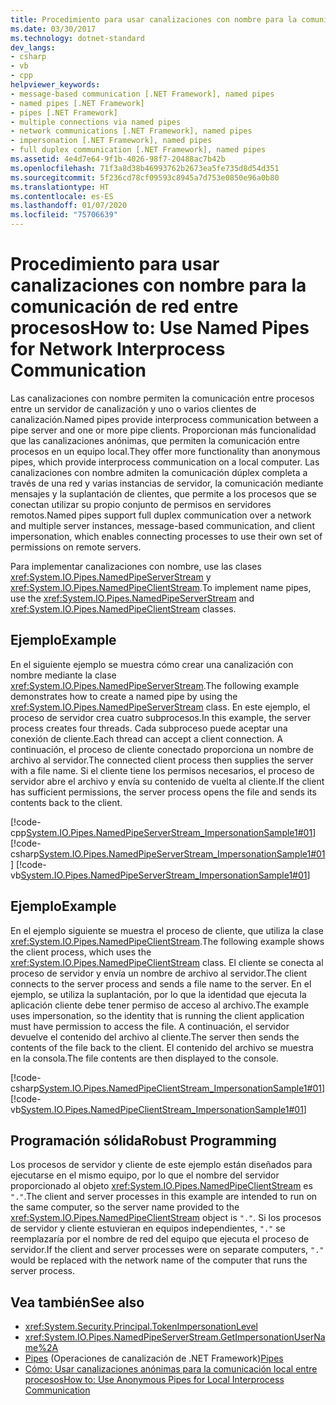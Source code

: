 ```yaml
---
title: Procedimiento para usar canalizaciones con nombre para la comunicación de red entre procesos
ms.date: 03/30/2017
ms.technology: dotnet-standard
dev_langs:
- csharp
- vb
- cpp
helpviewer_keywords:
- message-based communication [.NET Framework], named pipes
- named pipes [.NET Framework]
- pipes [.NET Framework]
- multiple connections via named pipes
- network communications [.NET Framework], named pipes
- impersonation [.NET Framework], named pipes
- full duplex communication [.NET Framework], named pipes
ms.assetid: 4e4d7e64-9f1b-4026-98f7-20488ac7b42b
ms.openlocfilehash: 71f3a8d38b46993762b2673ea5fe735d8d54d351
ms.sourcegitcommit: 5f236cd78cf09593c8945a7d753e0850e96a0b80
ms.translationtype: HT
ms.contentlocale: es-ES
ms.lasthandoff: 01/07/2020
ms.locfileid: "75706639"
---
```

# <a name="how-to-use-named-pipes-for-network-interprocess-communication"></a><span data-ttu-id="07205-102">Procedimiento para usar canalizaciones con nombre para la comunicación de red entre procesos</span><span class="sxs-lookup"><span data-stu-id="07205-102">How to: Use Named Pipes for Network Interprocess Communication</span></span>
<span data-ttu-id="07205-103">Las canalizaciones con nombre permiten la comunicación entre procesos entre un servidor de canalización y uno o varios clientes de canalización.</span><span class="sxs-lookup"><span data-stu-id="07205-103">Named pipes provide interprocess communication between a pipe server and one or more pipe clients.</span></span> <span data-ttu-id="07205-104">Proporcionan más funcionalidad que las canalizaciones anónimas, que permiten la comunicación entre procesos en un equipo local.</span><span class="sxs-lookup"><span data-stu-id="07205-104">They offer more functionality than anonymous pipes, which provide interprocess communication on a local computer.</span></span> <span data-ttu-id="07205-105">Las canalizaciones con nombre admiten la comunicación dúplex completa a través de una red y varias instancias de servidor, la comunicación mediante mensajes y la suplantación de clientes, que permite a los procesos que se conectan utilizar su propio conjunto de permisos en servidores remotos.</span><span class="sxs-lookup"><span data-stu-id="07205-105">Named pipes support full duplex communication over a network and multiple server instances, message-based communication, and client impersonation, which enables connecting processes to use their own set of permissions on remote servers.</span></span>  
  
 <span data-ttu-id="07205-106">Para implementar canalizaciones con nombre, use las clases <xref:System.IO.Pipes.NamedPipeServerStream> y <xref:System.IO.Pipes.NamedPipeClientStream>.</span><span class="sxs-lookup"><span data-stu-id="07205-106">To implement name pipes, use the <xref:System.IO.Pipes.NamedPipeServerStream> and <xref:System.IO.Pipes.NamedPipeClientStream> classes.</span></span>  
  
## <a name="example"></a><span data-ttu-id="07205-107">Ejemplo</span><span class="sxs-lookup"><span data-stu-id="07205-107">Example</span></span>  
 <span data-ttu-id="07205-108">En el siguiente ejemplo se muestra cómo crear una canalización con nombre mediante la clase <xref:System.IO.Pipes.NamedPipeServerStream>.</span><span class="sxs-lookup"><span data-stu-id="07205-108">The following example demonstrates how to create a named pipe by using the <xref:System.IO.Pipes.NamedPipeServerStream> class.</span></span> <span data-ttu-id="07205-109">En este ejemplo, el proceso de servidor crea cuatro subprocesos.</span><span class="sxs-lookup"><span data-stu-id="07205-109">In this example, the server process creates four threads.</span></span> <span data-ttu-id="07205-110">Cada subproceso puede aceptar una conexión de cliente.</span><span class="sxs-lookup"><span data-stu-id="07205-110">Each thread can accept a client connection.</span></span> <span data-ttu-id="07205-111">A continuación, el proceso de cliente conectado proporciona un nombre de archivo al servidor.</span><span class="sxs-lookup"><span data-stu-id="07205-111">The connected client process then supplies the server with a file name.</span></span> <span data-ttu-id="07205-112">Si el cliente tiene los permisos necesarios, el proceso de servidor abre el archivo y envía su contenido de vuelta al cliente.</span><span class="sxs-lookup"><span data-stu-id="07205-112">If the client has sufficient permissions, the server process opens the file and sends its contents back to the client.</span></span>  
  
 [!code-cpp[System.IO.Pipes.NamedPipeServerStream_ImpersonationSample1#01](../../../samples/snippets/cpp/VS_Snippets_CLR_System/system.IO.Pipes.NamedPipeServerStream_ImpersonationSample1/cpp/program.cpp#01)]
 [!code-csharp[System.IO.Pipes.NamedPipeServerStream_ImpersonationSample1#01](../../../samples/snippets/csharp/VS_Snippets_CLR_System/system.IO.Pipes.NamedPipeServerStream_ImpersonationSample1/cs/Program.cs#01)]
 [!code-vb[System.IO.Pipes.NamedPipeServerStream_ImpersonationSample1#01](../../../samples/snippets/visualbasic/VS_Snippets_CLR_System/system.IO.Pipes.NamedPipeServerStream_ImpersonationSample1/vb/program.vb#01)]  
  
## <a name="example"></a><span data-ttu-id="07205-113">Ejemplo</span><span class="sxs-lookup"><span data-stu-id="07205-113">Example</span></span>  
 <span data-ttu-id="07205-114">En el ejemplo siguiente se muestra el proceso de cliente, que utiliza la clase <xref:System.IO.Pipes.NamedPipeClientStream>.</span><span class="sxs-lookup"><span data-stu-id="07205-114">The following example shows the client process, which uses the <xref:System.IO.Pipes.NamedPipeClientStream> class.</span></span> <span data-ttu-id="07205-115">El cliente se conecta al proceso de servidor y envía un nombre de archivo al servidor.</span><span class="sxs-lookup"><span data-stu-id="07205-115">The client connects to the server process and sends a file name to the server.</span></span> <span data-ttu-id="07205-116">En el ejemplo, se utiliza la suplantación, por lo que la identidad que ejecuta la aplicación cliente debe tener permiso de acceso al archivo.</span><span class="sxs-lookup"><span data-stu-id="07205-116">The example uses impersonation, so the identity that is running the client application must have permission to access the file.</span></span> <span data-ttu-id="07205-117">A continuación, el servidor devuelve el contenido del archivo al cliente.</span><span class="sxs-lookup"><span data-stu-id="07205-117">The server then sends the contents of the file back to the client.</span></span> <span data-ttu-id="07205-118">El contenido del archivo se muestra en la consola.</span><span class="sxs-lookup"><span data-stu-id="07205-118">The file contents are then displayed to the console.</span></span>  
  
 [!code-csharp[System.IO.Pipes.NamedPipeClientStream_ImpersonationSample1#01](../../../samples/snippets/csharp/VS_Snippets_CLR_System/system.IO.Pipes.NamedPipeClientStream_ImpersonationSample1/cs/Program.cs#01)]
 [!code-vb[System.IO.Pipes.NamedPipeClientStream_ImpersonationSample1#01](../../../samples/snippets/visualbasic/VS_Snippets_CLR_System/system.IO.Pipes.NamedPipeClientStream_ImpersonationSample1/vb/program.vb#01)]  
  
## <a name="robust-programming"></a><span data-ttu-id="07205-119">Programación sólida</span><span class="sxs-lookup"><span data-stu-id="07205-119">Robust Programming</span></span>  
 <span data-ttu-id="07205-120">Los procesos de servidor y cliente de este ejemplo están diseñados para ejecutarse en el mismo equipo, por lo que el nombre del servidor proporcionado al objeto <xref:System.IO.Pipes.NamedPipeClientStream> es `"."`.</span><span class="sxs-lookup"><span data-stu-id="07205-120">The client and server processes in this example are intended to run on the same computer, so the server name provided to the <xref:System.IO.Pipes.NamedPipeClientStream> object is `"."`.</span></span> <span data-ttu-id="07205-121">Si los procesos de servidor y cliente estuvieran en equipos independientes, `"."` se reemplazaría por el nombre de red del equipo que ejecuta el proceso de servidor.</span><span class="sxs-lookup"><span data-stu-id="07205-121">If the client and server processes were on separate computers, `"."` would be replaced with the network name of the computer that runs the server process.</span></span>  
  
## <a name="see-also"></a><span data-ttu-id="07205-122">Vea también</span><span class="sxs-lookup"><span data-stu-id="07205-122">See also</span></span>

- <xref:System.Security.Principal.TokenImpersonationLevel>
- <xref:System.IO.Pipes.NamedPipeServerStream.GetImpersonationUserName%2A>
- <span data-ttu-id="07205-123">[Pipes](../../../docs/standard/io/pipe-operations.md) (Operaciones de canalización de .NET Framework)</span><span class="sxs-lookup"><span data-stu-id="07205-123">[Pipes](../../../docs/standard/io/pipe-operations.md)</span></span>
- [<span data-ttu-id="07205-124">Cómo: Usar canalizaciones anónimas para la comunicación local entre procesos</span><span class="sxs-lookup"><span data-stu-id="07205-124">How to: Use Anonymous Pipes for Local Interprocess Communication</span></span>](../../../docs/standard/io/how-to-use-anonymous-pipes-for-local-interprocess-communication.md)
